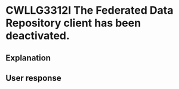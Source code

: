# CWLLG3312I The Federated Data Repository client has been deactivated.

## Explanation

## User response